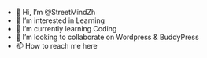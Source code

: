 - 👋 Hi, I’m @StreetMindZh
- 👀 I’m interested in Learning
- 🌱 I’m currently learning Coding
- 💞️ I’m looking to collaborate on Wordpress & BuddyPress
- 📫 How to reach me here

<!---
StreetMindZh/StreetMindZh is a ✨ special ✨ repository because its `README.md` (this file) appears on your GitHub profile.
You can click the Preview link to take a look at your changes.
--->
